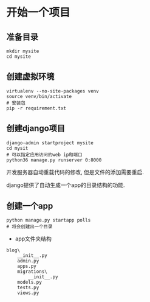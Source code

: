 # 开始一个项目

## 准备目录
```
mkdir mysite
cd mysite
```

## 创建虚拟环境
```
virtualenv --no-site-packages venv
source venv/bin/activate
# 安装包
pip -r requirement.txt
```

## 创建django项目
```
django-admin startproject mysite
cd mysit
# 可以指定应用访问的web ip和端口
python36 manage.py runserver 0:8000 
```
开发服务器自动重载代码的修改, 但是文件的添加需要重启.

django提供了自动生成一个app的目录结构的功能.


## 创建一个app

```
python manage.py startapp polls
# 将会创建出一个目录
```
- app文件夹结构
```
blog\
    __init__.py
    admin.py
    apps.py
    migrations\
        __init__.py
    models.py
    tests.py
    views.py
```